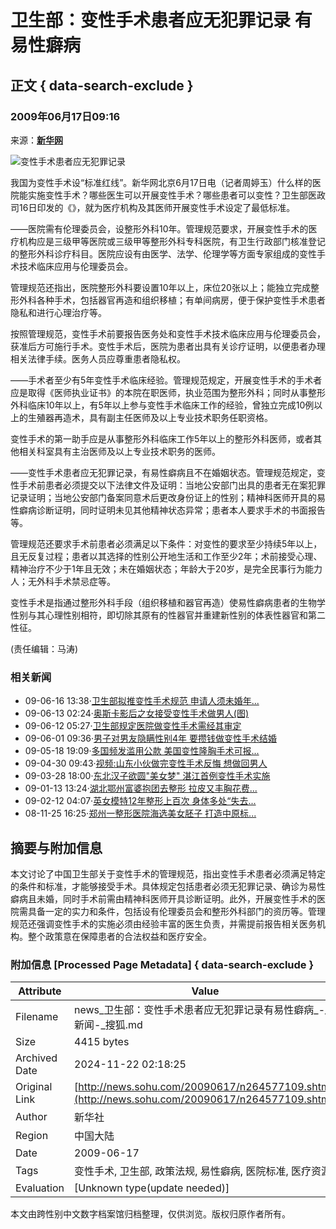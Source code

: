 # 卫生部：变性手术患者应无犯罪记录 有易性癖病

## 正文 { data-search-exclude }


### 2009年06月17日09:16 
来源：**[新华网](https://news.xinhuanet.com/legal/2009-06/17/content_11554488.htm)**

![变性手术患者应无犯罪记录](https://photocdn.sohu.com/20061227/Img247290750.gif)

我国为变性手术设“标准红线”。新华网北京6月17日电（记者周婷玉）什么样的医院能实施变性手术？哪些医生可以开展变性手术？哪些患者可以变性？卫生部医政司16日印发的《》，就为医疗机构及其医师开展变性手术设定了最低标准。

——医院需有伦理委员会，设整形外科10年。管理规范要求，开展变性手术的医疗机构应是三级甲等医院或三级甲等整形外科专科医院，有卫生行政部门核准登记的整形外科诊疗科目。医院应设有由医学、法学、伦理学等方面专家组成的变性手术技术临床应用与伦理委员会。

管理规范还指出，医院整形外科要设置10年以上，床位20张以上；能独立完成整形外科各种手术，包括器官再造和组织移植；有单间病房，便于保护变性手术患者隐私和进行心理治疗等。

按照管理规范，变性手术前要报告医务处和变性手术技术临床应用与伦理委员会，获准后方可施行手术。变性手术后，医院为患者出具有关诊疗证明，以便患者办理相关法律手续。医务人员应尊重患者隐私权。

——手术者至少有5年变性手术临床经验。管理规范规定，开展变性手术的手术者应是取得《医师执业证书》的本院在职医师，执业范围为整形外科；同时从事整形外科临床10年以上，有5年以上参与变性手术临床工作的经验，曾独立完成10例以上的生殖器再造术，具有副主任医师及以上专业技术职务任职资格。

变性手术的第一助手应是从事整形外科临床工作5年以上的整形外科医师，或者其他相关科室具有主治医师及以上专业技术职务的医师。

——变性手术患者应无犯罪记录，有易性癖病且不在婚姻状态。管理规范规定，变性手术前患者必须提交以下法律文件及证明：当地公安部门出具的患者无在案犯罪记录证明；当地公安部门备案同意术后更改身份证上的性别；精神科医师开具的易性癖病诊断证明，同时证明未见其他精神状态异常；患者本人要求手术的书面报告等。

管理规范还要求手术前患者必须满足以下条件：对变性的要求至少持续5年以上，且无反复过程；患者以其选择的性别公开地生活和工作至少2年；术前接受心理、精神治疗不少于1年且无效；未在婚姻状态；年龄大于20岁，是完全民事行为能力人；无外科手术禁忌症等。

变性手术是指通过整形外科手段（组织移植和器官再造）使易性癖病患者的生物学性别与其心理性别相符，即切除其原有的性器官并重建新性别的体表性器官和第二性征。

(责任编辑：马涛)

### 相关新闻

- 09-06-16 13:38·[卫生部拟推变性手术规范 申请人须未婚年...](https://news.sohu.com/20090616/n264562038.shtml)
- 09-06-13 02:24·[奥斯卡影后之女接受变性手术做男人(图)](https://news.sohu.com/20090613/n264502503.shtml)
- 09-06-12 05:27·[卫生部规定医院做变性手术需经其审定](https://news.sohu.com/20090612/n264482712.shtml)
- 09-06-01 09:36·[男子对男友隐瞒性别4年 要攒钱做变性手术结婚](https://news.sohu.com/20090601/n264265351.shtml)
- 09-05-18 19:09·[多国频发滥用公款 美国变性隆胸手术可报...](https://news.sohu.com/20090518/n264032646.shtml)
- 09-04-30 09:43·[视频:山东小伙做完变性手术反悔 想做回男人](https://news.sohu.com/20090430/n263705667.shtml)
- 09-03-28 18:00·[东北汉子欲圆"美女梦" 湛江首例变性手术实施](https://news.sohu.com/20090328/n263064732.shtml)
- 09-01-13 13:24·[湖北鄂州富婆抱团去整形 拉皮又丰胸花费...](https://news.sohu.com/20090113/n261725825.shtml)
- 09-02-12 04:07·[英女模特12年整形上百次 身体多处“失去...](https://news.sohu.com/20090212/n262191327.shtml)
- 08-11-25 16:25·[郑州一整形医院海选美女胚子 打造中原标...](https://news.sohu.com/20081125/n260841757.shtml)

## 摘要与附加信息

<!-- tcd_abstract -->
本文讨论了中国卫生部关于变性手术的管理规范，指出变性手术患者必须满足特定的条件和标准，才能够接受手术。具体规定包括患者必须无犯罪记录、确诊为易性癖病且未婚，同时手术前需由精神科医师开具诊断证明。此外，开展变性手术的医院需具备一定的实力和条件，包括设有伦理委员会和整形外科部门的资历等。管理规范还强调变性手术的实施必须由经验丰富的医生负责，并需提前报告相关医务机构。整个政策意在保障患者的合法权益和医疗安全。
<!-- tcd_abstract_end -->

### 附加信息 [Processed Page Metadata] { data-search-exclude }

| Attribute       | Value                                  |
|-----------------|----------------------------------------|
| Filename        | news_卫生部：变性手术患者应无犯罪记录有易性癖病_-_新闻-_搜狐.md                             |
| Size            | 4415 bytes                           |
| Archived Date   | 2024-11-22 02:18:25                             |
| Original Link   | [http://news.sohu.com/20090617/n264577109.shtml](http://news.sohu.com/20090617/n264577109.shtml)                       |
| Author          | 新华社                               |
| Region          | 中国大陆                               |
| Date            | 2009-06-17                                 |
| Tags            | 变性手术, 卫生部, 政策法规, 易性癖病, 医院标准, 医疗资源                                 |
| Evaluation            | [Unknown type(update needed)]                                 |
<!-- tcd_table_end -->

本文由跨性别中文数字档案馆归档整理，仅供浏览。版权归原作者所有。
